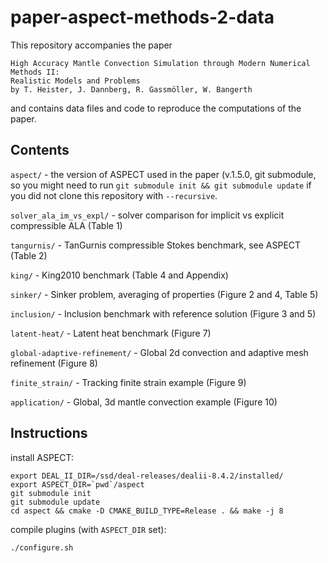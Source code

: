 # paper-aspect-methods-2-data

This repository accompanies the paper

    High Accuracy Mantle Convection Simulation through Modern Numerical Methods II:
    Realistic Models and Problems
    by T. Heister, J. Dannberg, R. Gassmöller, W. Bangerth
    
and contains data files and code to reproduce the computations of the paper.


Contents
--------

``aspect/`` - the version of ASPECT used in the paper (v.1.5.0, git submodule, so you might need to run ``git submodule init && git submodule update`` if you did not clone this repository with ``--recursive``.

``solver_ala_im_vs_expl/`` - solver comparison for implicit vs explicit compressible ALA (Table 1)

``tangurnis/`` - TanGurnis compressible Stokes benchmark, see ASPECT (Table 2)

``king/`` - King2010 benchmark (Table 4 and Appendix)

``sinker/`` - Sinker problem, averaging of properties (Figure 2 and 4, Table 5)

``inclusion/`` - Inclusion benchmark with reference solution (Figure 3 and 5)

``latent-heat/`` - Latent heat benchmark (Figure 7)

``global-adaptive-refinement/`` - Global 2d convection and adaptive mesh refinement (Figure 8)

``finite_strain/`` - Tracking finite strain example (Figure 9)

``application/`` - Global, 3d mantle convection example (Figure 10)


Instructions
------------

install ASPECT:
```
export DEAL_II_DIR=/ssd/deal-releases/dealii-8.4.2/installed/
export ASPECT_DIR=`pwd`/aspect
git submodule init
git submodule update
cd aspect && cmake -D CMAKE_BUILD_TYPE=Release . && make -j 8
```

compile plugins (with ``ASPECT_DIR`` set):
```
./configure.sh
```
